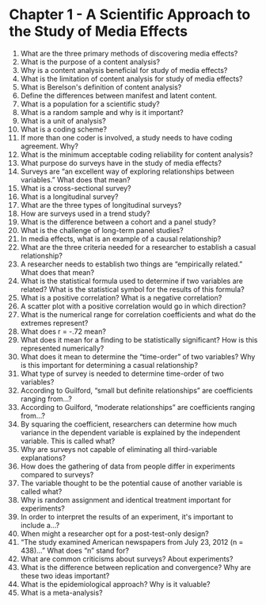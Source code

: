 # Chapter 1 - A Scientific Approach to the Study of Media Effects
1.	What are the three primary methods of discovering media effects?
2.	What is the purpose of a content analysis?
3.	Why is a content analysis beneficial for study of media effects?
4.	What is the limitation of content analysis for study of media effects?
5.	What is Berelson's definition of content analysis?
6.	Define the differences between manifest and latent content.
7.	What is a population for a scientific study?
8.	What is a random sample and why is it important?
9.	What is a unit of analysis?
10.	What is a coding scheme?
11.	If more than one coder is involved, a study needs to have coding agreement. Why?
12.	What is the minimum acceptable coding reliability for content analysis?
13.	What purpose do surveys have in the study of media effects?
14.	Surveys are “an excellent way of exploring relationships between variables.” What does that mean?
15.	What is a cross-sectional survey?
16.	What is a longitudinal survey?
17.	What are the three types of longitudinal surveys?
18.	How are surveys used in a trend study?
19.	What is the difference between a cohort and a panel study?
20.	What is the challenge of long-term panel studies?
21.	In media effects, what is an example of a causal relationship?
22.	What are the three criteria needed for a researcher to establish a casual relationship?
23.	A researcher needs to establish two things are “empirically related.” What does that mean?
24.	What is the statistical formula used to determine if two variables are related? What is the statistical symbol for the results of this formula?
25.	What is a positive correlation? What is a negative correlation?
26.	A scatter plot with a positive correlation would go in which direction?
27.	What is the numerical range for correlation coefficients and what do the extremes represent?
28.	What does r = -.72 mean?
29.	What does it mean for a finding to be statistically significant? How is this represented numerically?
30.	What does it mean to determine the “time-order” of two variables? Why is this important for determining a casual relationship?
31.	What type of survey is needed to determine time-order of two variables?
32.	According to Guilford, “small but definite relationships” are coefficients ranging from...?
33.	According to Guilford, “moderate relationships” are coefficients ranging from...?
34.	By squaring the coefficient, researchers can determine how much variance in the dependent variable is explained by the independent variable. This is called what?
35.	Why are surveys not capable of eliminating all third-variable explanations?
36.	How does the gathering of data from people differ in experiments compared to surveys?
37.	The variable thought to be the potential cause of another variable is called what?
38.	Why is random assignment and identical treatment important for experiments?
39.	In order to interpret the results of an experiment, it's important to include a...?
40.	When might a researcher opt for a post-test-only design?
41.	“The study examined American newspapers from July 23, 2012 (n = 438)...” What does “n” stand for?
42.	What are common criticisms about surveys? About experiments?
43.	 What is the difference between replication and convergence? Why are these two ideas important?
44.	What is the epidemiological approach? Why is it valuable? 
45.	What is a meta-analysis?
